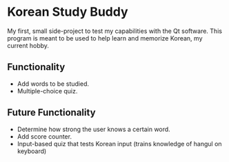 # Korean Study Buddy
My first, small side-project to test my capabilities with the Qt software. This program is meant to be used to help learn and memorize Korean, my current hobby.

## Functionality
* Add words to be studied.
* Multiple-choice quiz.

## Future Functionality
* Determine how strong the user knows a certain word.
* Add score counter.
* Input-based quiz that tests Korean input (trains knowledge of hangul on keyboard)

